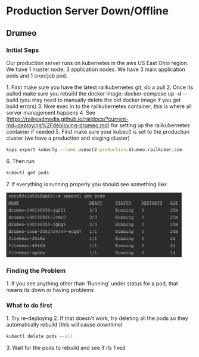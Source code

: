 # Production Server Down/Offline

## Drumeo

### Initial Seps

Our production server runs on kubernetes in the aws US East Ohio region. We have 1 master node, 3 application nodes. We have 3 main application pods and 1 cron/job pod.

1\. First make sure you have the latest railkubernetes git, do a pull
2\. Once its pulled make sure you rebuild the docker image: docker-compose up -d --build (you may need to manually delete the old docker image if you get build errors)
3\. Now exec in to the railkubernetes container, this is where all server management happens
4\. See (https://railroadmedia.github.io/raildocs/?current-md=deploying%2Fdeploying-drumeo.md) for setting up the railkubernetes container if needed
5\. First make sure your kubectl is set to the production cluster (we have a production and staging cluster)
```cmd
kops export kubecfg --name useast2-production.drumeo.railkuber.com
```
6\. Then run
```cmd
kubectl get pods
```
7\. If everything is running properly you should see something like:

![kubectl-get-pods](/images/production-emergency-procedure/kubectl-get-pods-dump.png)

### Finding the Problem

1\. If you see anything other than 'Running' under status for a pod, that means its down or having problems

### What to do first
1\. Try re-deploying
2\. If that doesn't work, try deleting all the pods so they automatically rebuild (this will cause downtime)
 ```cmd
 kubectl delete pods --all
 ```
 3\. Wait for the pods to rebuild and see if its fixed